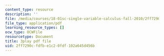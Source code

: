 ```yaml
---
content_type: resource
description: ''
file: /media/courses/18-01sc-single-variable-calculus-fall-2010/2ff7290cfdfbe1c20fdf102a645d456b_JXPe2J069c.pdf
file_type: application/pdf
learning_resource_types: []
ocw_type: OCWFile
resourcetype: Document
title: 3play pdf file
uid: 2ff7290c-fdfb-e1c2-0fdf-102a645d456b
---
```

